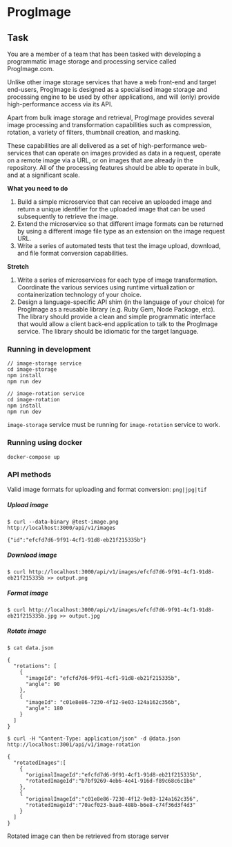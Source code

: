 # ProgImage

## Task

You are a member of a team that has been tasked with developing a programmatic image storage and processing service called ProgImage.com.

Unlike other image storage services that have a web front-end and target end-users, ProgImage is designed as a specialised image storage and processing engine to be used by other applications, and will (only) provide high-performance access via its API.

Apart from bulk image storage and retrieval, ProgImage provides several image processing and transformation capabilities such as compression, rotation, a variety of filters, thumbnail creation, and masking.

These capabilities are all delivered as a set of high-performance web-services that can operate on images provided as data in a request, operate on a remote image via a URL, or on images that are already in the repository. All of the processing features should be able to operate in bulk, and at a significant scale.

**What you need to do**

1. Build a simple microservice that can receive an uploaded image and return a unique identifier for the uploaded image that can be used subsequently to retrieve the image.
1. Extend the microservice so that different image formats can be returned by using a different image file type as an extension on the image request URL.
1. Write a series of automated tests that test the image upload, download, and file format conversion capabilities.

**Stretch**

1. Write a series of microservices for each type of image transformation. Coordinate the various services using runtime virtualization or containerization technology of your choice.
1. Design a language-specific API shim (in the language of your choice) for ProgImage as a reusable library (e.g. Ruby Gem, Node Package, etc). The library should provide a clean and simple programmatic interface that would allow a client back-end application to talk to the ProgImage service. The library should be idiomatic for the target language.

### Running in development

```
// image-storage service
cd image-storage
npm install
npm run dev

// image-rotation service
cd image-rotation
npm install
npm run dev
```

`image-storage` service must be running for `image-rotation` service to work. 

### Running using docker

```
docker-compose up
```

### API methods

Valid image formats for uploading and format conversion: `png|jpg|tif`

##### Upload image
```
$ curl --data-binary @test-image.png http://localhost:3000/api/v1/images

{"id":"efcfd7d6-9f91-4cf1-91d8-eb21f215335b"}
```

##### Download image
```
$ curl http://localhost:3000/api/v1/images/efcfd7d6-9f91-4cf1-91d8-eb21f215335b >> output.png
```

##### Format image
```
$ curl http://localhost:3000/api/v1/images/efcfd7d6-9f91-4cf1-91d8-eb21f215335b.jpg >> output.jpg
```

##### Rotate image
```
$ cat data.json

{
  "rotations": [
    {
      "imageId": "efcfd7d6-9f91-4cf1-91d8-eb21f215335b",
      "angle": 90
    },
    {
      "imageId": "c01e8e86-7230-4f12-9e03-124a162c356b",
      "angle": 180 
    }
  ]
}

$ curl -H "Content-Type: application/json" -d @data.json http://localhost:3001/api/v1/image-rotation

{
  "rotatedImages":[
    {
      "originalImageId":"efcfd7d6-9f91-4cf1-91d8-eb21f215335b",
      "rotatedImageId":"b7bf9269-4eb6-4e41-916d-f89c68c6c1be"
    },
    {
      "originalImageId":"c01e8e86-7230-4f12-9e03-124a162c356",
      "rotatedImageId":"70acf023-baa0-488b-b6e8-c74f36d3f4d3"
    }
  ]
}
```

Rotated image can then be retrieved from storage server
